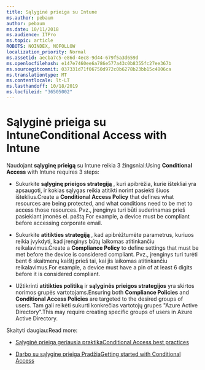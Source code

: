 ```yaml
---
title: Sąlyginė prieiga su Intune
ms.author: pebaum
author: pebaum
ms.date: 10/11/2018
ms.audience: ITPro
ms.topic: article
ROBOTS: NOINDEX, NOFOLLOW
localization_priority: Normal
ms.assetid: aecba7c5-e86d-4ec8-9d44-679f5a3d659d
ms.openlocfilehash: e147e7460ee6a786e577a43c0b8355fc27ee367b
ms.sourcegitcommit: 037331d71f06750d972c0b6278b23bb15c4806ca
ms.translationtype: MT
ms.contentlocale: lt-LT
ms.lasthandoff: 10/18/2019
ms.locfileid: "36505002"
---
```

# <a name="conditional-access-with-intune"></a><span data-ttu-id="10755-102">Sąlyginė prieiga su Intune</span><span class="sxs-lookup"><span data-stu-id="10755-102">Conditional Access with Intune</span></span>

<span data-ttu-id="10755-103">Naudojant **sąlyginę prieigą** su Intune reikia 3 žingsniai:</span><span class="sxs-lookup"><span data-stu-id="10755-103">Using **Conditional Access** with Intune requires 3 steps:</span></span> 
  
- <span data-ttu-id="10755-104">Sukurkite **sąlyginę prieigos strategiją** , kuri apibrėžia, kurie ištekliai yra apsaugoti, ir kokias sąlygas reikia atitikti norint pasiekti šiuos išteklius.</span><span class="sxs-lookup"><span data-stu-id="10755-104">Create a **Conditional Access Policy** that defines what resources are being protected, and what conditions need to be met to access those resources.</span></span> <span data-ttu-id="10755-105">Pvz., įrenginys turi būti suderinamas prieš pasiekiant įmonės el. paštą.</span><span class="sxs-lookup"><span data-stu-id="10755-105">For example, a device must be compliant before accessing corporate email.</span></span> 
    
- <span data-ttu-id="10755-106">Sukurkite **atitikties strategiją** , kad apibrėžtumėte parametrus, kuriuos reikia įvykdyti, kad įrenginys būtų laikomas atitinkančiu reikalavimus.</span><span class="sxs-lookup"><span data-stu-id="10755-106">Create a **Compliance Policy** to define settings that must be met before the device is considered compliant.</span></span> <span data-ttu-id="10755-107">Pvz., įrenginys turi turėti bent 6 skaitmenų kaištį prieš tai, kai jis laikomas atitinkančiu reikalavimus.</span><span class="sxs-lookup"><span data-stu-id="10755-107">For example, a device must have a pin of at least 6 digits before it is considered compliant.</span></span> 
    
- <span data-ttu-id="10755-108">Užtikrinti **atitikties politiką** ir **sąlyginės prieigos strategijos** yra skirtos norimos grupės vartotojams.</span><span class="sxs-lookup"><span data-stu-id="10755-108">Ensuring both **Compliance Policies** and **Conditional Access Policies** are targeted to the desired groups of users.</span></span> <span data-ttu-id="10755-109">Tam gali reikėti sukurti konkrečias vartotojų grupes "Azure Active Directory".</span><span class="sxs-lookup"><span data-stu-id="10755-109">This may require creating specific groups of users in Azure Active Directory.</span></span> 
    
<span data-ttu-id="10755-110">Skaityti daugiau:</span><span class="sxs-lookup"><span data-stu-id="10755-110">Read more:</span></span>
  
- [<span data-ttu-id="10755-111">Sąlyginė prieiga geriausia praktika</span><span class="sxs-lookup"><span data-stu-id="10755-111">Conditional Access best practices</span></span>](https://docs.microsoft.com/azure/active-directory/conditional-access/best-practices)
    
- [<span data-ttu-id="10755-112">Darbo su sąlygine prieiga Pradžia</span><span class="sxs-lookup"><span data-stu-id="10755-112">Getting started with Conditional Access </span></span>](https://docs.microsoft.com/azure/active-directory/active-directory-conditional-access-azure-portal-get-started)
    

